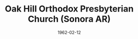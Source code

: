 ---
date: &id001 1962-02-12
end_date: null
location:
  address: 14892 Peaceful Valley Road
  city: Sonora
  state: AR
minister:
- end: 1973-01-01
  name: Robert Churchill
  start: 1963-01-01
  type: pastor
- end: 1983-01-01
  name: Roger Wagner
  start: 1973-01-01
  type: pastor
- end: 1987-01-01
  name: David Cole
  start: 1984-01-01
  type: pastor
- end: 1990-01-01
  name: Gerald Neumair
  start: 1988-01-01
  type: pastor
- end: 1999-01-01
  name: John Vroegindewey
  start: 1992-01-01
  type: pastor
- end: null
  name: David Bush
  start: 2002-01-01
  type: pastor
ministers:
- Robert Churchill
- Roger Wagner
- David Cole
- Gerald Neumair
- John Vroegindewey
- David Bush
name: Oak Hill Orthodox Presbyterian Church
names:
- end: null
  name: Oak Hill Orthodox Presbyterian Church
  start: 1962-02-12
origination_date: *id001
raw_data: "AR Sonora\n\nOak Hill Orthodox Presbyterian Church  (February 12,\
  \ 1962\u2013 )\n14892 Peaceful Valley Road\nPastors: Robert Churchill, 1963\u2013\
  73\nRoger Wagner, 1973\u201383\nDavid Cole, 1984\u201387\nGerald Neumair, 1988\u2013\
  90\nJohn Vroegindewey, 1992\u20131999\nDavid Bush, 2002\u2013"
received_from: MISSING
states:
- AR
status:
  active: true
  end_date: null
  reason: null
  received_from: null
  withdrawal_to: null
title: Oak Hill Orthodox Presbyterian Church (Sonora AR)

---